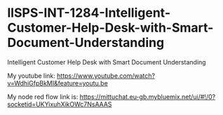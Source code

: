 # llSPS-INT-1284-Intelligent-Customer-Help-Desk-with-Smart-Document-Understanding
Intelligent Customer Help Desk with Smart Document Understanding


My youtube link:
https://www.youtube.com/watch?v=WdhiGfpBkMI&feature=youtu.be


My node red flow link is: 
https://mittuchat.eu-gb.mybluemix.net/ui/#!/0?socketid=UKYixuhXikOWc7NsAAAS
